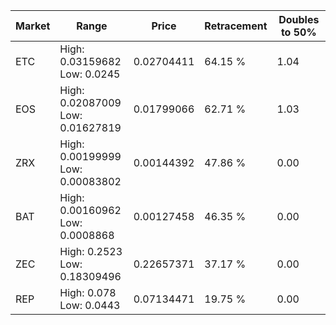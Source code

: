 | Market | Range | Price| Retracement | Doubles to 50% |
| --- | --- | --- | --- | --- |
| ETC | High: 0.03159682<br />Low: 0.0245 | 0.02704411 | 64.15 % | 1.04 |
| EOS | High: 0.02087009<br />Low: 0.01627819 | 0.01799066 | 62.71 % | 1.03 |
| ZRX | High: 0.00199999<br />Low: 0.00083802 | 0.00144392 | 47.86 % | 0.00 |
| BAT | High: 0.00160962<br />Low: 0.0008868 | 0.00127458 | 46.35 % | 0.00 |
| ZEC | High: 0.2523<br />Low: 0.18309496 | 0.22657371 | 37.17 % | 0.00 |
| REP | High: 0.078<br />Low: 0.0443 | 0.07134471 | 19.75 % | 0.00 |
